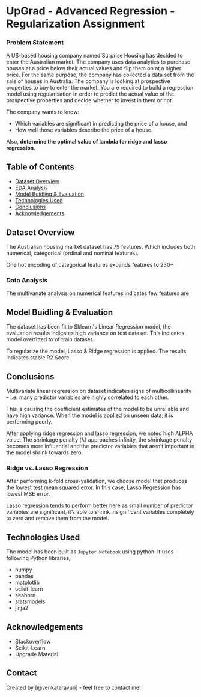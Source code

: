 # UpGrad - Advanced Regression - Regularization Assignment

### Problem Statement
A US-based housing company named Surprise Housing has decided to enter the Australian market. The company uses data analytics to purchase houses at a price below their actual values and flip them on at a higher price. For the same purpose, the company has collected a data set from the sale of houses in Australia. The company is looking at prospective properties to buy to enter the market. You are required to build a regression model using regularisation in order to predict the actual value of the prospective properties and decide whether to invest in them or not.

The company wants to know:

- Which variables are significant in predicting the price of a house, and
- How well those variables describe the price of a house.

Also, **determine the optimal value of lambda for ridge and lasso regression**.

## Table of Contents
* [Dataset Overview](#dataset-overview)
* [EDA Analysis](#data-analysis)
* [Model Buidling & Evaluation](#model-buidling--evaluation)
* [Technologies Used](#technologies-used)
* [Conclusions](#conclusions)
* [Acknowledgements](#acknowledgements)

<!-- You can include any other section that is pertinent to your problem -->

## Dataset Overview

The Australian housing market dataset has 79 features. Which includes both numerical, categorical (ordinal and nominal features).

One hot encoding of categorical features expands features to 230+

### Data Analysis

The multivariate analysis on numerical features indicates few features are  


## Model Buidling & Evaluation

The dataset has been fit to Sklearn's Linear Regression model, the evaluation results indicates high variance on test dataset. This indicates model overfitted to of train dataset.

To regularize the model, Lasso & Ridge regression is applied. The results indicates stable R2 Score.

## Conclusions

Multivariate linear regression on dataset indicates signs of multicollinearity – i.e. many predictor variables are highly correlated to each other.

This is causing the coefficient estimates of the model to be unreliable and have high variance. When the model is applied on unseen data, it is performing poorly. 

After applying ridge regression and lasso regression, we noted high ALPHA value. The shrinkage penalty (λ) approaches infinity, the shrinkage penalty becomes more influential and the predictor variables that aren’t important in the model shrink towards zero. 

### Ridge vs. Lasso Regression 

After performing k-fold cross-validation, we choose model that produces the lowest test mean squared error. In this case, Lasso Regression has lowest MSE error.

Lasso regression tends to perform better here as small number of predictor variables are significant, it’s able to shrink insignificant variables completely to zero and remove them from the model. 

## Technologies Used

The model has been built as `Jupyter Notebook` using python. It uses following Python libraries,
- numpy
- pandas
- matplotlib
- scikit-learn
- seaborn
- statsmodels
- jinja2

## Acknowledgements
- Stackoverflow
- Scikit-Learn
- Upgrade Material

## Contact
Created by [@venkataravuri] - feel free to contact me!

